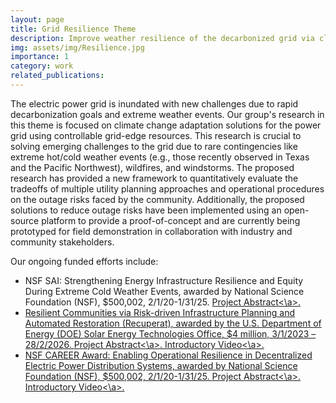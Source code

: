 ```yaml
---
layout: page
title: Grid Resilience Theme
description: Improve weather resilience of the decarbonized grid via climate change adaptation solutions.
img: assets/img/Resilience.jpg
importance: 1
category: work
related_publications: 
---
```


The electric power grid is inundated with new challenges due to rapid decarbonization goals and extreme weather events. Our group's research in this theme is focused on climate change adaptation solutions for the power grid using controllable grid-edge resources. This research is crucial to solving emerging challenges to the grid due to rare contingencies like extreme hot/cold weather events (e.g., those recently observed in Texas and the Pacific Northwest), wildfires, and windstorms. The proposed research has provided a new framework to quantitatively evaluate the tradeoffs of multiple utility planning approaches and operational procedures on the outage risks faced by the community. Additionally, the proposed solutions to reduce outage risks have been implemented using an open-source platform to provide a proof-of-concept and are currently being prototyped for field demonstration in collaboration with industry and community stakeholders. 

Our ongoing funded efforts include:
- NSF SAI: Strengthening Energy Infrastructure Resilience and Equity During Extreme Cold Weather Events, awarded by National Science Foundation (NSF), $500,002, 2/1/20-1/31/25. <a href='https://www.nsf.gov/awardsearch/showAward?AWD_ID=2324544'>Project Abstract<\a>.
- Resilient Communities via Risk-driven Infrastructure Planning and Automated Restoration (Recuperat), awarded by the U.S. Department of Energy (DOE) Solar Energy Technologies Office, $4 million, 3/1/2023 – 28/2/2026. <a href='https://www.energy.gov/eere/solar/renewables-advancing-community-energy-resilience-racer-funding-program'>Project Abstract<\a>. <a href='https://www.youtube.com/watch?v=VTV_OWQY0C4'>Introductory Video<\a>.
- NSF CAREER Award: Enabling Operational Resilience in Decentralized Electric Power Distribution Systems, awarded by National Science Foundation (NSF), $500,002, 2/1/20-1/31/25. <a href='https://www.nsf.gov/awardsearch/showAward?AWD_ID=1944142'>Project Abstract<\a>. <a href='https://drive.google.com/file/d/1yhjJ7PLP-iXWUJVsQxTzxycnL3Dk7zU8/view'>Introductory Video<\a>.
